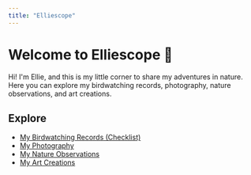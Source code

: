 ```yaml
---
title: "Elliescope"
---
```


# Welcome to Elliescope 🌿

Hi! I'm Ellie, and this is my little corner to share my adventures in nature.  
Here you can explore my birdwatching records, photography, nature observations, and art creations.

## Explore

- [My Birdwatching Records (Checklist)](/checklist/)
- [My Photography]( /gallery/)
- [My Nature Observations]( /blog/)
- [My Art Creations]( /art/)
